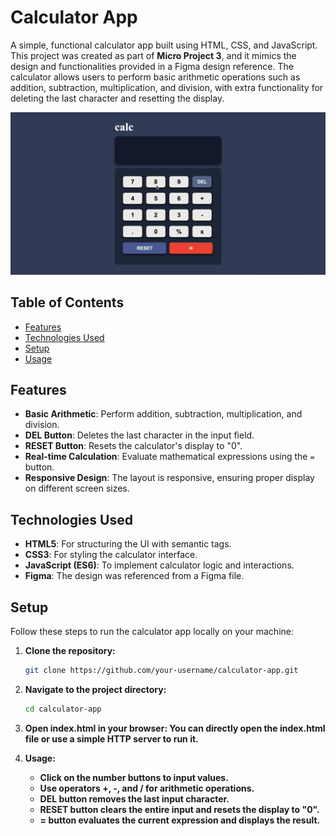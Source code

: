 # Calculator App

A simple, functional calculator app built using HTML, CSS, and JavaScript. This project was created as part of **Micro Project 3**, and it mimics the design and functionalities provided in a Figma design reference. The calculator allows users to perform basic arithmetic operations such as addition, subtraction, multiplication, and division, with extra functionality for deleting the last character and resetting the display.

![Calculator Demo](./demo.gif)


## Table of Contents
- [Features](#features)
- [Technologies Used](#technologies-used)
- [Setup](#setup)
- [Usage](#usage)

## Features
- **Basic Arithmetic**: Perform addition, subtraction, multiplication, and division.
- **DEL Button**: Deletes the last character in the input field.
- **RESET Button**: Resets the calculator's display to "0".
- **Real-time Calculation**: Evaluate mathematical expressions using the `=` button.
- **Responsive Design**: The layout is responsive, ensuring proper display on different screen sizes.

## Technologies Used
- **HTML5**: For structuring the UI with semantic tags.
- **CSS3**: For styling the calculator interface.
- **JavaScript (ES6)**: To implement calculator logic and interactions.
- **Figma**: The design was referenced from a Figma file.

## Setup
Follow these steps to run the calculator app locally on your machine:

1. **Clone the repository:**
   ```bash
   git clone https://github.com/your-username/calculator-app.git

2. **Navigate to the project directory:**
    ```bash
    cd calculator-app
3. **Open index.html in your browser: You can directly open the index.html file or use a simple HTTP server to run it.**

4. **Usage:**
    - **Click on the number buttons to input values.**
    - **Use operators +, -, and / for arithmetic operations.**
    - **DEL button removes the last input character.**
    - **RESET button clears the entire input and resets the display to "0".**
    - **= button evaluates the current expression and displays the result.**
